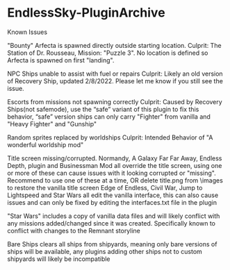 # EndlessSky-PluginArchive
Known Issues

"Bounty" Arfecta is spawned directly outside starting location. 
Culprit: The Station of Dr. Rousseau, Mission: "Puzzle 3". No location is defined so Arfecta is spawned on first "landing".

NPC Ships unable to assist with fuel or repairs
Culprit: Likely an old version of Recovery Ship, updated 2/8/2022. Please let me know if you still see the issue. 
	
Escorts from missions not spawning correctly
Culprit: Caused by Recovery Ships(not safemode), use the “safe” variant of this plugin to fix this behavior, “safe” version ships can only carry "Fighter" from vanilla  and "Heavy Fighter" and "Gunship"
		
Random sprites replaced by worldships
	Culprit: Intended Behavior of "A wonderful worldship mod"
	
Title screen missing/corrupted.
Normandy, A Galaxy Far Far Away, Endless Depth, plugin and Businessman Mod all override the title screen, using one or more of these can cause issues with it looking corrupted or "missing". Recommend to use one of these at a time, OR delete title.png from \images to restore the vanilla title screen
Edge of Endless, Civil War, Jump to Lightspeed and Star Wars all edit the vanilla interface, this can also cause issues and can only be fixed by editing the interfaces.txt file in the plugin
		

"Star Wars" includes a copy of vanilla data files and will likely conflict with any missions added/changed since it was created. Specifically known to conflict with changes to the Remnant storyline

Bare Ships clears all ships from shipyards, meaning only bare versions of ships will be available, any plugins adding other ships not to custom shipyards will likely be incompatible
